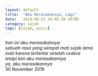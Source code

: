 ```yaml
---
layout: default
title:  "Aku Merasakannya, Lagi"
date:   2019-09-22 10:46:38 +0700
category: sajak
tags: [sajak, puisi]
---
```

<i>hari ini aku merasakannya<br>
sebuah rasa yang sempat mati sejak lama<br>
mati karena terlantar setelah cedera<br>
tetapi kini aku merasakannya<br>
ya, aku merasakannya</i>
<br>
<time>30 November 2019</time>